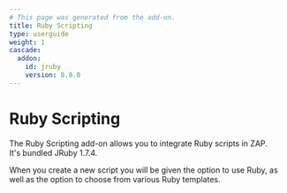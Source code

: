 ```yaml
---
# This page was generated from the add-on.
title: Ruby Scripting
type: userguide
weight: 1
cascade:
  addon:
    id: jruby
    version: 8.0.0
---
```


# Ruby Scripting

The Ruby Scripting add-on allows you to integrate Ruby scripts in ZAP.  
It's bundled JRuby 1.7.4.

When you create a new script you will be given the option to use Ruby, as well as the option to choose from various Ruby templates.
